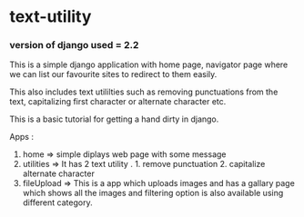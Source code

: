# text-utility
### version of django used = 2.2
This is a simple django application with home page, navigator page where we can list our favourite sites to redirect to them easily.

This also includes text utililties such as removing punctuations from the text, capitalizing first character or alternate character etc.


This is a basic tutorial for getting a hand dirty in django.

Apps : 

1. home => simple diplays web page with some message
2. utilities => It has 2 text utility . 
                1. remove punctuation
                2. capitalize alternate character
3. fileUpload  => This is a app which uploads images and has a gallary page which shows all the      images and filtering option is also available using different category. 
